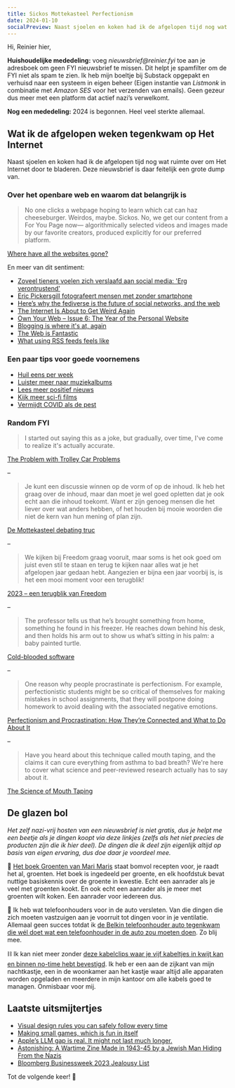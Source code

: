 ```yaml
---
title: Sickos Mottekasteel Perfectionism
date: 2024-01-10
socialPreview: Naast sjoelen en koken had ik de afgelopen tijd nog wat ruimte over om Het Internet door te bladeren. Deze nieuwsbrief is daar feitelijk een grote dump van.
---
```


Hi, Reinier hier,

**Huishoudelijke mededeling:** voeg _nieuwsbrief@reinier.fyi_ toe aan je adresboek om geen FYI nieuwsbrief te missen. Dit helpt je spamfilter om de FYI niet als spam te zien. Ik heb mijn boeltje bij Substack opgepakt en verhuisd naar een systeem in eigen beheer (Eigen instantie van _Listmonk_ in combinatie met _Amazon SES_ voor het verzenden van emails). Geen gezeur dus meer met een platform dat actief nazi’s verwelkomt.

**Nog een mededeling:** 2024 is begonnen. Heel veel sterkte allemaal.

## Wat ik de afgelopen weken tegenkwam op Het Internet

Naast sjoelen en koken had ik de afgelopen tijd nog wat ruimte over om Het Internet door te bladeren. Deze nieuwsbrief is daar feitelijk een grote dump van.

### Over het openbare web en waarom dat belangrijk is

> No one clicks a webpage hoping to learn which cat can haz cheeseburger. Weirdos, maybe. Sickos. No, we get our content from a For You Page now— algorithmically selected videos and images made by our favorite creators, produced explicitly for our preferred platform. 

[Where have all the websites gone?](https://www.fromjason.xyz/p/notebook/where-have-all-the-websites-gone/)

En meer van dit sentiment:

- [Zoveel tieners voelen zich verslaafd aan social media: 'Erg verontrustend'](https://www.bright.nl/nieuws/1171683/zoveel-tieners-zeggen-verslaafd-te-zijn-aan-sociale-media-erg-verontrustend.html)
- [Eric Pickersgill fotografeert mensen met zonder smartphone](https://www.ericpickersgill.com/removed)
- [Here’s why the fediverse is the future of social networks, and the web](https://www.theverge.com/23990974/social-media-2023-fediverse-mastodon-threads-activitypub)
- [The Internet Is About to Get Weird Again](https://www.rollingstone.com/culture/culture-commentary/internet-future-about-to-get-weird-1234938403/)
- [Own Your Web – Issue 6: The Year of the Personal Website](https://buttondown.email/ownyourweb/archive/issue-06/)
- [Blogging is where it's at, again](https://chrismcleod.dev/blog/blogging-is-where-its-at-again/)
- [The Web is Fantastic](https://rknight.me/blog/the-web-is-fantastic/)
- [What using RSS feeds feels like](https://gilest.org/rss-feels.html)

### Een paar tips voor goede voornemens

- [Huil eens per week](https://www.cryonceaweek.com/)
- [Luister meer naar muziekalbums](https://longplay.rocks/)
- [Lees meer positief nieuws](https://www.goodnewsnetwork.org/)
- [Kijk meer sci-fi films](https://www.rollingstone.com/tv-movies/tv-movie-lists/best-sci-fi-movies-1234893930/)
- [Vermijdt COVID als de pest](https://www.okdoomer.io/its-that-bad/)

### Random FYI

> I started out saying this as a joke, but gradually, over time, I've come to realize it's actually accurate.

[The Problem with Trolley Car Problems](https://kolektiva.social/@ErictheCerise/111727799277058425)

–

> Je kunt een discussie winnen op de vorm of op de inhoud. Ik heb het graag over de inhoud, maar dan moet je wel goed opletten dat je ook echt aan die inhoud toekomt. Want er zijn genoeg mensen die het liever over wat anders hebben, of het houden bij mooie woorden die niet de kern van hun mening of plan zijn.

[De Mottekasteel debating truc](https://berthub.eu/articles/posts/de-mottekasteel-debating-truc/)

–

> We kijken bij Freedom graag vooruit, maar soms is het ook goed om juist even stil te staan en terug te kijken naar alles wat je het afgelopen jaar gedaan hebt. Aangezien er bijna een jaar voorbij is, is het een mooi moment voor een terugblik!

[2023 – een terugblik van Freedom](https://freedom.nl/nieuwsartikel/2023-een-terugblik-van-freedom)

– 

> The professor tells us that he’s brought something from home, something he found in his freezer. He reaches down behind his desk, and then holds his arm out to show us what’s sitting in his palm: a baby painted turtle.

[Cold-blooded software](https://dubroy.com/blog/cold-blooded-software/)

–

> One reason why people procrastinate is perfectionism. For example, perfectionistic students might be so critical of themselves for making mistakes in school assignments, that they will postpone doing homework to avoid dealing with the associated negative emotions.

[Perfectionism and Procrastination: How They’re Connected and What to Do About It](https://solvingprocrastination.com/perfectionism/)

–

> Have you heard about this technique called mouth taping, and the claims it can cure everything from asthma to bad breath? We're here to cover what science and peer-reviewed research actually has to say about it.

[The Science of Mouth Taping](https://www.youtube.com/watch?v=8R0RBWa46-Y)


## De glazen bol

_Het zelf nazi-vrij hosten van een nieuwsbrief is niet gratis, dus je helpt me een beetje als je dingen koopt via deze linkjes (zelfs als het niet precies de producten zijn die ik hier deel). De dingen die ik deel zijn eigenlijk altijd op basis van eigen ervaring, dus doe daar je voordeel mee._

📗 [Het boek Groenten van Mari Maris](https://partner.bol.com/click/click?p=2&t=url&s=1066120&f=TXL&url=https%3A%2F%2Fwww.bol.com%2Fnl%2Fnl%2Fp%2Fgroenten%2F9300000042258505%2F&name=Groenten%2C%20Mari%20Maris) staat bomvol recepten voor, je raadt het al, groenten. Het boek is ingedeeld per groente, en elk hoofdstuk bevat nuttige basiskennis over de groente in kwestie. Echt een aanrader als je veel met groenten kookt. En ook echt een aanrader als je meer met groenten wilt koken. Een aanrader voor iedereen dus. 

📱 Ik heb wat telefoonhouders voor in de auto versleten. Van die dingen die zich moeten vastzuigen aan je voorruit tot dingen voor in je ventilatie. Allemaal geen succes totdat ik [de Belkin telefoonhouder auto tegenkwam die wél doet wat een telefoonhouder in de auto zou moeten doen](https://partner.bol.com/click/click?p=2&t=url&s=1066120&f=TXL&url=https%3A%2F%2Fwww.bol.com%2Fnl%2Fnl%2Fp%2Fbelkin-telefoonhouder-voor-in-de-auto-ventilatierooster%2F9200000074921622%2F&name=Belkin%20telefoonhouder%20auto%20-%20ventilatierooster...). Zo blij mee.

⛓️ Ik kan niet meer zonder [deze kabelclips waar je vijf kabeltjes in kwijt kan en binnen no-time hebt bevestigd](https://partner.bol.com/click/click?p=2&t=url&s=1066120&f=TXL&url=https%3A%2F%2Fwww.bol.com%2Fnl%2Fnl%2Fp%2Fmerkloos-2x-kabel-organiser-zwart-2x-kabel-clips-voor-5-kabels-zelfklevende-kabelclips-kabelklem-kabelhouder-kabelgoot-houder-kabel-management%2F9300000007725661%2F&name=Merkloos%202x%20Kabel%20Organiser). Ik heb er een aan de zijkant van mijn nachtkastje, een in de woonkamer aan het kastje waar altijd alle apparaten worden opgeladen en meerdere in mijn kantoor om alle kabels goed te managen. Onmisbaar voor mij.

## Laatste uitsmijtertjes

- [Visual design rules you can safely follow every time](https://anthonyhobday.com/sideprojects/saferules/)
- [Making small games, which is fun in itself](https://abagames.github.io/joys-of-small-game-development-en/fun_to_make_small_games.html)
- [Apple’s LLM gap is real. It might not last much longer.](https://joanwestenberg.com/blog/apples-llm-gap-is-real-it-might-not-last-much-longer)
- [Astonishing: A Wartime Zine Made in 1943-45 by a Jewish Man Hiding From the Nazis](https://kottke.org/23/12/astonishing-a-wartime-zine-made-in-1943-45-by-a-jewish-man-hiding-from-the-nazis)
- [Bloomberg Businessweek 2023 Jealousy List](https://www.bloomberg.com/features/2023-jealousy-list/)

Tot de volgende keer! 👋 
